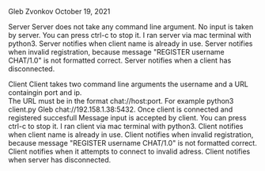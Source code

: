 Gleb Zvonkov 
October 19, 2021

Server 
Server does not take any command line argument. 
No input is taken by server. You can press ctrl-c to stop it.
I ran server via mac terminal with python3.
Server notifies when client name is already in use.
Server notifies when invalid registration, because message  "REGISTER username CHAT/1.0" is not formatted correct.
Server notifies when a client has disconnected. 

Client 
Client takes two command line arguments  the username and a URL containgin port and ip.  
The URL must be in the format  chat://host:port.  For example python3 client.py Gleb chat://192.158.1.38:5432. 
Once client is connected and registered succesfull
Message input is accepted by client. You can press ctrl-c to stop it.
I ran client via mac terminal with python3. 
Client notifies when client name is already in use.
Client notifies when invalid registration, because message  "REGISTER username CHAT/1.0" is not formatted correct.
Client notifies when it attempts to connect to invalid adress.
Client notifies when server has disconnected. 
